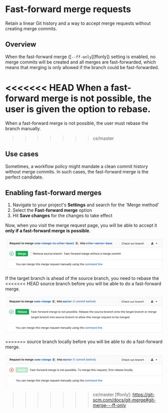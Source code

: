 # Fast-forward merge requests

Retain a linear Git history and a way to accept merge requests without
creating merge commits.

## Overview

When the fast-forward merge ([`--ff-only`][ffonly]) setting is enabled, no merge
commits will be created and all merges are fast-forwarded, which means that
merging is only allowed if the branch could be fast-forwarded.

<<<<<<< HEAD
When a fast-forward merge is not possible, the user is given the option to rebase.
=======
When a fast-forward merge is not possible, the user must rebase the branch manually.
>>>>>>> ce/master

## Use cases

Sometimes, a workflow policy might mandate a clean commit history without
merge commits. In such cases, the fast-forward merge is the perfect candidate.

## Enabling fast-forward merges

1. Navigate to your project's **Settings** and search for the 'Merge method'
1. Select the **Fast-forward merge** option
1. Hit **Save changes** for the changes to take effect

Now, when you visit the merge request page, you will be able to accept it
**only if a fast-forward merge is possible**.

![Fast forward merge request](img/ff_merge_mr.png)

If the target branch is ahead of the source branch, you need to rebase the
<<<<<<< HEAD
source branch before you will be able to do a fast-forward merge.

![Fast forward merge rebase](img/ff_merge_rebase.png)

[products]: https://about.gitlab.com/products/ "GitLab products page"
=======
source branch locally before you will be able to do a fast-forward merge.

![Fast forward merge rebase locally](img/ff_merge_rebase_locally.png)

>>>>>>> ce/master
[ffonly]: https://git-scm.com/docs/git-merge#git-merge---ff-only
